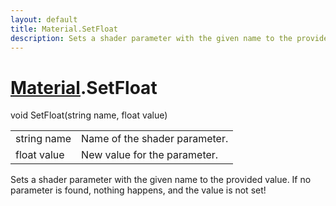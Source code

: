 ```yaml
---
layout: default
title: Material.SetFloat
description: Sets a shader parameter with the given name to the provided value. If no parameter is found, nothing happens, and the value is not set!
---
```

# [Material]({{site.url}}/Pages/Reference/Material.html).SetFloat

<div class='signature' markdown='1'>
void SetFloat(string name, float value)
</div>

|  |  |
|--|--|
|string name|Name of the shader parameter.|
|float value|New value for the parameter.|

Sets a shader parameter with the given name to the provided value. If no parameter
is found, nothing happens, and the value is not set!




